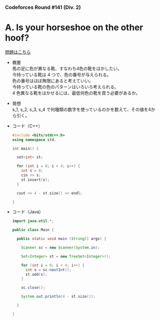 ### Codeforces Round #141 (Div. 2)

# A. Is your horseshoe on the other hoof?

  [問題はこちら](https://codeforces.com/problemset/problem/228/A)
  
- 概要<br>
  馬の足に色が異なる靴、すなわち4色の靴をはかしたい。<br>
  今持っている靴は 4 つで、色の番号が与えられる。<br>
  色の番号はほぼ無限にあると考えていい。<br>
  今持っている靴の色のパターンはいろいろ考えられる。<br>
  4 色異なる靴をはかせるには、最低何色の靴を買う必要があるか。<br>
  
- 発想<br>
  s_1, s_2, s_3, s_4 で何種類の数字を使っているのかを数えて、その値を4から引く。
  
  
- コード（C++）

  ```cpp
  #include <bits/stdc++.h>
  using namespace std;

  int main() {

    set<int> st;

    for (int i = 0; i < 4; i++) {
      int s = 0;
      cin >> s;
      st.insert(s);
    }

    cout << 4 - st.size() << endl;

  }
  ```
  
- コード（Java）

  ```java
  import java.util.*;

  public class Main {

    public static void main (String[] args) {

      Scanner sc = new Scanner(System.in);

      Set<Integer> st = new TreeSet<Integer>();

      for (int i = 0; i < 4; i++) {
        int s = sc.nextInt();
        st.add(s);
      }

      sc.close();

      System.out.println(4 - st.size());

    }

  }
  ```
    